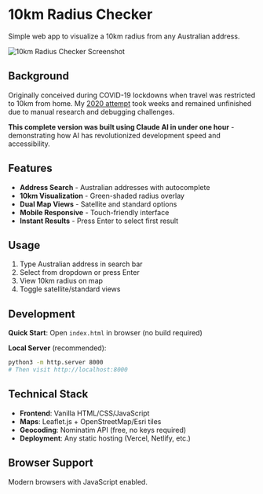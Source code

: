 # 10km Radius Checker

Simple web app to visualize a 10km radius from any Australian address.

![10km Radius Checker Screenshot](10kmawayfromhome_example.png)

## Background

Originally conceived during COVID-19 lockdowns when travel was restricted to 10km from home. My [2020 attempt](https://github.com/sazit/10kmawayfromhome) took weeks and remained unfinished due to manual research and debugging challenges.

**This complete version was built using Claude AI in under one hour** - demonstrating how AI has revolutionized development speed and accessibility.

## Features

- **Address Search** - Australian addresses with autocomplete
- **10km Visualization** - Green-shaded radius overlay  
- **Dual Map Views** - Satellite and standard options
- **Mobile Responsive** - Touch-friendly interface
- **Instant Results** - Press Enter to select first result

## Usage

1. Type Australian address in search bar
2. Select from dropdown or press Enter
3. View 10km radius on map
4. Toggle satellite/standard views

## Development

**Quick Start**: Open `index.html` in browser (no build required)

**Local Server** (recommended):
```bash
python3 -m http.server 8000
# Then visit http://localhost:8000
```

## Technical Stack

- **Frontend**: Vanilla HTML/CSS/JavaScript
- **Maps**: Leaflet.js + OpenStreetMap/Esri tiles  
- **Geocoding**: Nominatim API (free, no keys required)
- **Deployment**: Any static hosting (Vercel, Netlify, etc.)

## Browser Support
Modern browsers with JavaScript enabled.